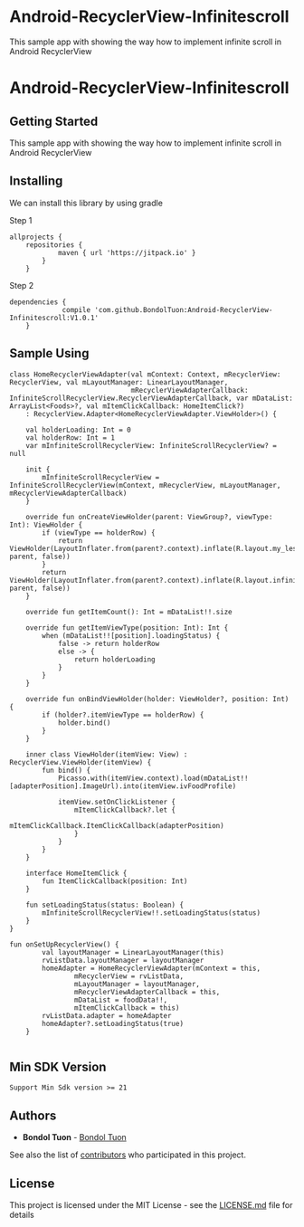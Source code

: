 # Android-RecyclerView-Infinitescroll
This sample app with showing the way how to implement infinite scroll in Android RecyclerView

#  Android-RecyclerView-Infinitescroll

## Getting Started
This sample app with showing the way how to implement infinite scroll in Android RecyclerView

## Installing

We can install this library by using gradle

Step 1

```
allprojects {
	repositories {
			maven { url 'https://jitpack.io' }
		}
	}
```

Step 2

```
dependencies {
	         compile 'com.github.BondolTuon:Android-RecyclerView-Infinitescroll:V1.0.1'
	}
```

## Sample Using

```
class HomeRecyclerViewAdapter(val mContext: Context, mRecyclerView: RecyclerView, val mLayoutManager: LinearLayoutManager,
                              mRecyclerViewAdapterCallback: InfiniteScrollRecyclerView.RecyclerViewAdapterCallback, var mDataList: ArrayList<Foods>?, val mItemClickCallback: HomeItemClick?)
    : RecyclerView.Adapter<HomeRecyclerViewAdapter.ViewHolder>() {

    val holderLoading: Int = 0
    val holderRow: Int = 1
    var mInfiniteScrollRecyclerView: InfiniteScrollRecyclerView? = null

    init {
        mInfiniteScrollRecyclerView = InfiniteScrollRecyclerView(mContext, mRecyclerView, mLayoutManager, mRecyclerViewAdapterCallback)
    }

    override fun onCreateViewHolder(parent: ViewGroup?, viewType: Int): ViewHolder {
        if (viewType == holderRow) {
            return ViewHolder(LayoutInflater.from(parent?.context).inflate(R.layout.my_lesson_row_layout, parent, false))
        }
        return ViewHolder(LayoutInflater.from(parent?.context).inflate(R.layout.infinite_loading_progress_bar_layout, parent, false))
    }

    override fun getItemCount(): Int = mDataList!!.size

    override fun getItemViewType(position: Int): Int {
        when (mDataList!![position].loadingStatus) {
            false -> return holderRow
            else -> {
                return holderLoading
            }
        }
    }

    override fun onBindViewHolder(holder: ViewHolder?, position: Int) {
        if (holder?.itemViewType == holderRow) {
            holder.bind()
        }
    }

    inner class ViewHolder(itemView: View) : RecyclerView.ViewHolder(itemView) {
        fun bind() {
            Picasso.with(itemView.context).load(mDataList!![adapterPosition].ImageUrl).into(itemView.ivFoodProfile)

            itemView.setOnClickListener {
                mItemClickCallback?.let {
                    mItemClickCallback.ItemClickCallback(adapterPosition)
                }
            }
        }
    }

    interface HomeItemClick {
        fun ItemClickCallback(position: Int)
    }

    fun setLoadingStatus(status: Boolean) {
        mInfiniteScrollRecyclerView!!.setLoadingStatus(status)
    }
}

```

```
fun onSetUpRecyclerView() {
        val layoutManager = LinearLayoutManager(this)
        rvListData.layoutManager = layoutManager
        homeAdapter = HomeRecyclerViewAdapter(mContext = this,
                mRecyclerView = rvListData,
                mLayoutManager = layoutManager,
                mRecyclerViewAdapterCallback = this,
                mDataList = foodData!!,
                mItemClickCallback = this)
        rvListData.adapter = homeAdapter
        homeAdapter?.setLoadingStatus(true)
    }
    
```

## Min SDK Version

```
Support Min Sdk version >= 21

```

## Authors

* **Bondol Tuon** - [Bondol Tuon](https://github.com/BondolTuon)

See also the list of [contributors](https://github.com/BondolTuon/Android-RecyclerView-Infinitescroll/graphs/contributors) who participated in this project.

## License

This project is licensed under the MIT License - see the [LICENSE.md](https://github.com/BondolTuon/Android-RecyclerView-Infinitescroll/blob/master/README.md) file for details
